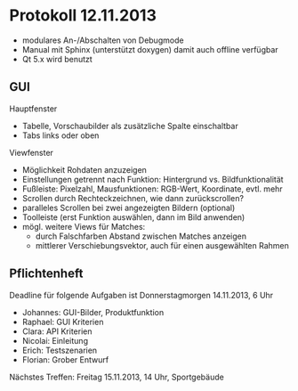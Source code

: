 Protokoll 12.11.2013
====================

- modulares An-/Abschalten von Debugmode
- Manual mit Sphinx (unterstützt doxygen) damit auch offline verfügbar
- Qt 5.x wird benutzt

GUI
---

Hauptfenster
- Tabelle, Vorschaubilder als zusätzliche Spalte einschaltbar
- Tabs links oder oben

Viewfenster
- Möglichkeit Rohdaten anzuzeigen
- Einstellungen getrennt nach Funktion: Hintergrund vs. Bildfunktionalität
- Fußleiste: Pixelzahl, Mausfunktionen: RGB-Wert, Koordinate, evtl. mehr
- Scrollen durch Rechteckzeichnen, wie dann zurückscrollen?
- paralleles Scrollen bei zwei angezeigten Bildern (optional)
- Toolleiste (erst Funktion auswählen, dann im Bild anwenden)
- mögl. weitere Views für Matches:
  - durch Falschfarben Abstand zwischen Matches anzeigen
  - mittlerer Verschiebungsvektor, auch für einen ausgewählten Rahmen

Pflichtenheft
-------------

Deadline für folgende Aufgaben ist Donnerstagmorgen 14.11.2013, 6 Uhr

- Johannes: GUI-Bilder, Produktfunktion
- Raphael: GUI Kriterien
- Clara: API Kriterien
- Nicolai: Einleitung
- Erich: Testszenarien
- Florian: Grober Entwurf

Nächstes Treffen: Freitag 15.11.2013, 14 Uhr, Sportgebäude
